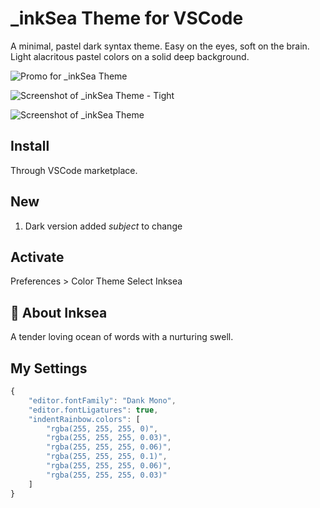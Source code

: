 # _inkSea Theme for VSCode

A minimal, pastel dark syntax theme.
Easy on the eyes, soft on the brain. Light alacritous pastel colors on a solid deep background.

![Promo for _inkSea Theme](https://res.cloudinary.com/inksea/image/upload/v1543604481/inkSea/inksea-theme-promo.png "Promo graphic")

![Screenshot of _inkSea Theme - Tight](https://res.cloudinary.com/inksea/image/upload/c_scale,w_2048/v1543604482/inkSea/inksea-preview-2.png "Screenshot - tight with react.js")

![Screenshot of _inkSea Theme](https://res.cloudinary.com/inksea/image/upload/c_scale,w_2048/v1543604482/inkSea/inksea-preview-1.png "Screenshot - large, full screen")


## Install
Through VSCode marketplace.

## New
1. Dark version added *subject* to change

## Activate
Preferences > Color Theme
Select Inksea

## 🌊 About Inksea
A tender loving ocean of words with a nurturing swell.

## My Settings
```javascript
{
    "editor.fontFamily": "Dank Mono",
    "editor.fontLigatures": true,
    "indentRainbow.colors": [
        "rgba(255, 255, 255, 0)",
        "rgba(255, 255, 255, 0.03)",
        "rgba(255, 255, 255, 0.06)",
        "rgba(255, 255, 255, 0.1)",
        "rgba(255, 255, 255, 0.06)",
        "rgba(255, 255, 255, 0.03)"
    ]
}
```
